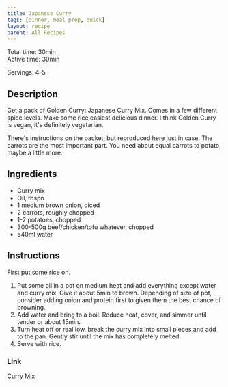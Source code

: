 ```yaml
---
title: Japanese Curry
tags: [dinner, meal prep, quick]
layout: recipe
parent: All Recipes
---
```


Total time: 30min   
Active time: 30min   

Servings: 4-5


## Description
Get a pack of Golden Curry: Japanese Curry Mix. Comes in a few different spice levels. Make some rice,easiest delicious dinner. I think Golden Curry is vegan, it's definitely vegetarian.

There's instructions on the packet, but reproduced here just in case.
The carrots are the most important part. You need about equal carrots to potato, maybe a little more.

## Ingredients
- Curry mix
- Oil, tbspn
- 1 medium brown onion, diced
- 2 carrots, roughly chopped
- 1-2 potatoes, chopped
- 300-500g beef/chicken/tofu whatever, chopped
- 540ml water

## Instructions

First put some rice on.

1. Put some oil in a pot on medium heat and add everything except water and curry mix. Give it about 5min to brown. Depending of size of pot, consider adding onion and protein first to given them the best chance of browning.
2. Add water and bring to a boil. Reduce heat, cover, and simmer until tender or about 15min.
3. Turn heat off or real low, break the curry mix into small pieces and add to the pan. Gently stir until the mix has completely melted.
4. Serve with rice.

### Link
[Curry Mix](https://www.woolworths.com.au/shop/productdetails/682526/s-b-golden-curry-mix-mild?srsltid=AfmBOooZ20otp1DaGh2Sf7BJNE3oopGlsJBFjKBYcQEC-_JOx_hG6m-U)

